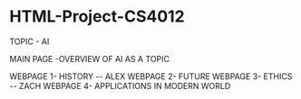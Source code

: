 # HTML-Project-CS4012

TOPIC - AI

MAIN PAGE -OVERVIEW OF AI AS A TOPIC

WEBPAGE 1- HISTORY -- ALEX
WEBPAGE 2- FUTURE
WEBPAGE 3- ETHICS -- ZACH
WEBPAGE 4- APPLICATIONS IN MODERN WORLD
